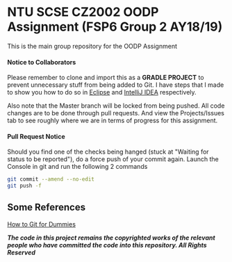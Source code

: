# NTU SCSE CZ2002 OODP Assignment (FSP6 Group 2 AY18/19)

This is the main group repository for the OODP Assignment

#### Notice to Collaborators
Please remember to clone and import this as a **GRADLE PROJECT** to prevent unnecessary stuff from being added to Git. 
I have steps that I made to show you how to do so in [Eclipse](https://ntugit.itachi1706.com/guides/import-eclipse.html) 
and [IntelliJ IDEA](https://ntugit.itachi1706.com/guides/import-intellij.html) respectively.

Also note that the Master branch will be locked from being pushed. All code changes are to be done through pull requests.
And view the Projects/Issues tab to see roughly where we are in terms of progress for this assignment.

#### Pull Request Notice  
Should you find one of the checks being hanged (stuck at "Waiting for status to be reported"), do a force push of your 
commit again. Launch the Console in git and run the following 2 commands

```bash
git commit --amend --no-edit
git push -f
```


## Some References
[How to Git for Dummies](https://ntugit.itachi1706.com/index.html)

***The code in this project remains the copyrighted works of the relevant people who have committed the code into this 
repository. All Rights Reserved***
